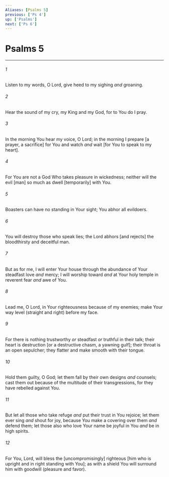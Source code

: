 ```yaml
---
Aliases: [Psalms 5]
previous: ['Ps 4']
up: ['Psalms']
next: ['Ps 6']
---
```

# Psalms 5

***














###### 1 






Listen to my words, O Lord, give heed to my sighing _and_ groaning. 













###### 2 






Hear the sound of my cry, my King and my God, for to You do I pray. 













###### 3 






In the morning You hear my voice, O Lord; in the morning I prepare [a prayer, a sacrifice] for You and watch _and_ wait [for You to speak to my heart]. 













###### 4 






For You are not a God Who takes pleasure in wickedness; neither will the evil [man] so much as dwell [temporarily] with You. 













###### 5 






Boasters can have no standing in Your sight; You abhor all evildoers. 













###### 6 






You will destroy those who speak lies; the Lord abhors [and rejects] the bloodthirsty and deceitful man. 













###### 7 






But as for me, I will enter Your house through the abundance of Your steadfast love _and_ mercy; I will worship toward _and_ at Your holy temple in reverent fear _and_ awe of You. 













###### 8 






Lead me, O Lord, in Your righteousness because of my enemies; make Your way level (straight and right) before my face. 













###### 9 






For there is nothing trustworthy _or_ steadfast _or_ truthful in their talk; their heart is destruction [or a destructive chasm, a yawning gulf]; their throat is an open sepulcher; they flatter and make smooth with their tongue. 













###### 10 






Hold them guilty, O God; let them fall by their own designs _and_ counsels; cast them out because of the multitude of their transgressions, for they have rebelled against You. 













###### 11 






But let all those who take refuge _and_ put their trust in You rejoice; let them ever sing _and_ shout for joy, because You make a covering over them _and_ defend them; let those also who love Your name be joyful in You _and_ be in high spirits. 













###### 12 






For You, Lord, will bless the [uncompromisingly] righteous [him who is upright and in right standing with You]; as with a shield You will surround him with goodwill (pleasure and favor).

